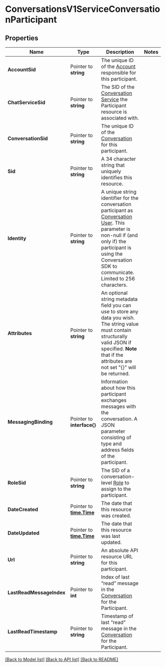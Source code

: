 # ConversationsV1ServiceConversationParticipant

## Properties

Name | Type | Description | Notes
------------ | ------------- | ------------- | -------------
**AccountSid** | Pointer to **string** | The unique ID of the [Account](https://www.twilio.com/docs/iam/api/account) responsible for this participant. |
**ChatServiceSid** | Pointer to **string** | The SID of the [Conversation Service](https://www.twilio.com/docs/conversations/api/service-resource) the Participant resource is associated with. |
**ConversationSid** | Pointer to **string** | The unique ID of the [Conversation](https://www.twilio.com/docs/conversations/api/conversation-resource) for this participant. |
**Sid** | Pointer to **string** | A 34 character string that uniquely identifies this resource. |
**Identity** | Pointer to **string** | A unique string identifier for the conversation participant as [Conversation User](https://www.twilio.com/docs/conversations/api/user-resource). This parameter is non-null if (and only if) the participant is using the Conversation SDK to communicate. Limited to 256 characters. |
**Attributes** | Pointer to **string** | An optional string metadata field you can use to store any data you wish. The string value must contain structurally valid JSON if specified.  **Note** that if the attributes are not set \"{}\" will be returned. |
**MessagingBinding** | Pointer to **interface{}** | Information about how this participant exchanges messages with the conversation. A JSON parameter consisting of type and address fields of the participant. |
**RoleSid** | Pointer to **string** | The SID of a conversation-level [Role](https://www.twilio.com/docs/conversations/api/role-resource) to assign to the participant. |
**DateCreated** | Pointer to [**time.Time**](time.Time.md) | The date that this resource was created. |
**DateUpdated** | Pointer to [**time.Time**](time.Time.md) | The date that this resource was last updated. |
**Url** | Pointer to **string** | An absolute API resource URL for this participant. |
**LastReadMessageIndex** | Pointer to **int** | Index of last “read” message in the [Conversation](https://www.twilio.com/docs/conversations/api/conversation-resource) for the Participant. |
**LastReadTimestamp** | Pointer to **string** | Timestamp of last “read” message in the [Conversation](https://www.twilio.com/docs/conversations/api/conversation-resource) for the Participant. |

[[Back to Model list]](../README.md#documentation-for-models) [[Back to API list]](../README.md#documentation-for-api-endpoints) [[Back to README]](../README.md)


